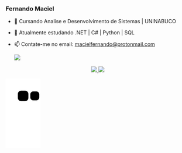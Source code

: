 ### Fernando Maciel



- 🔭 Cursando Analise e Desenvolvimento de Sistemas | UNINABUCO
- 🌱 Atualmente estudando .NET | C# | Python | SQL
- 📫 Contate-me no email: macielfernando@protonmail.com

  <div> 
 
  
 	

 
  <a href="https://www.linkedin.com/in/fernando-maciel-257645151/" target="_blank"><img src="https://img.shields.io/badge/-LinkedIn-%230077B5?style=for-the-badge&logo=linkedin&logoColor=white" target="_blank"></a> 
 
 
</div>

<div align="center">
  <a href="https://github.com/nandomaciell">
  <img height="180em" src="https://github-readme-stats.vercel.app/api?username=nandomaciell&show_icons=true&theme=dark&include_all_commits=true&count_private=true"/>
  <img height="180em" src="https://github-readme-stats.vercel.app/api/top-langs/?username=nandomaciell&layout=compact&langs_count=7&theme=dark"/>
   
</div>
 

    
    

  
  <div> 
 
  
 	

 

 
   
 ![Snake animation](https://github.com/rafaballerini/rafaballerini/blob/output/github-contribution-grid-snake.svg)
 
</div>
